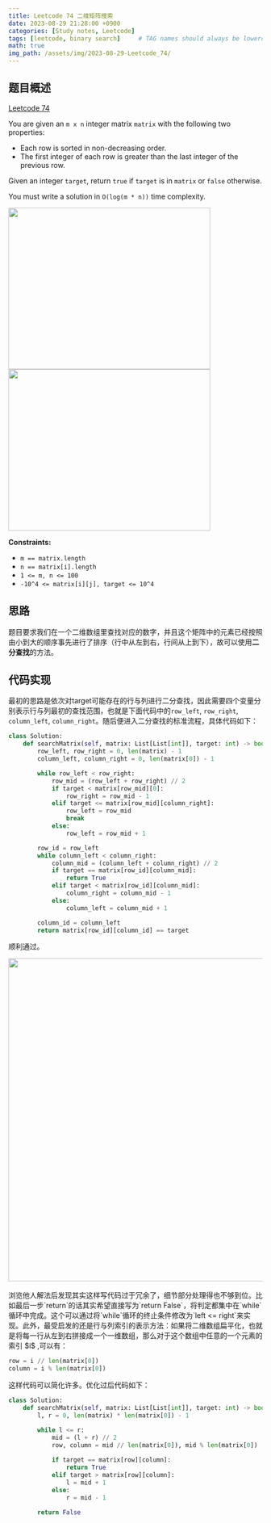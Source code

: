 ```yaml
---
title: Leetcode 74 二维矩阵搜索
date: 2023-08-29 21:28:00 +0900
categories: [Study notes, Leetcode]
tags: [leetcode, binary search]     # TAG names should always be lowercase
math: true
img_path: /assets/img/2023-08-29-Leetcode_74/
---
```


## 题目概述

[Leetcode 74](https://leetcode.com/problems/search-a-2d-matrix/)

You are given an `m x n` integer matrix `matrix` with the following two properties:

- Each row is sorted in non-decreasing order.
- The first integer of each row is greater than the last integer of the previous row.
  
Given an integer `target`, return `true` if `target` is in `matrix` or `false` otherwise.

You must write a solution in `O(log(m * n))` time complexity.

<div style="text-align: left">
<img src="leetcode74_1.png"
        width="400"
        height="320"
        class="custom-img"/>
</div>

<div style="text-align: left">
<img src="leetcode74_2.png"
        width="400"
        height="320"
        class="custom-img"/>
</div>

**Constraints:**
- `m == matrix.length`
- `n == matrix[i].length`
- `1 <= m, n <= 100`
- `-10^4 <= matrix[i][j], target <= 10^4`

## 思路
题目要求我们在一个二维数组里查找对应的数字，并且这个矩阵中的元素已经按照由小到大的顺序事先进行了排序（行中从左到右，行间从上到下），故可以使用**二分查找**的方法。

## 代码实现
最初的思路是依次对target可能存在的行与列进行二分查找，因此需要四个变量分别表示行与列最初的查找范围，也就是下面代码中的`row_left`, `row_right`, `column_left`, `column_right`。随后便进入二分查找的标准流程，具体代码如下：

```python
class Solution:
    def searchMatrix(self, matrix: List[List[int]], target: int) -> bool:
        row_left, row_right = 0, len(matrix) - 1
        column_left, column_right = 0, len(matrix[0]) - 1

        while row_left < row_right:
            row_mid = (row_left + row_right) // 2
            if target < matrix[row_mid][0]:
                row_right = row_mid - 1
            elif target <= matrix[row_mid][column_right]:
                row_left = row_mid
                break
            else:
                row_left = row_mid + 1

        row_id = row_left
        while column_left < column_right:
            column_mid = (column_left + column_right) // 2
            if target == matrix[row_id][column_mid]:
                return True
            elif target < matrix[row_id][column_mid]:
                column_right = column_mid - 1
            else:
                column_left = column_mid + 1

        column_id = column_left
        return matrix[row_id][column_id] == target
```

顺利通过。

<div style="text-align: left">
<img src="leetcode74_3.png"
        width="800"
        height="640"
        class="custom-img"/>
</div>

<br>
浏览他人解法后发现其实这样写代码过于冗余了，细节部分处理得也不够到位。比如最后一步`return`的话其实希望直接写为`return False`，将判定都集中在`while`循环中完成。这个可以通过将`while`循环的终止条件修改为`left <= right`来实现。此外，最受启发的还是行与列索引的表示方法：如果将二维数组扁平化，也就是将每一行从左到右拼接成一个一维数组，那么对于这个数组中任意的一个元素的索引 $i$ ,可以有：

```python
row = i // len(matrix[0])
column = i % len(matrix[0])
```

这样代码可以简化许多。优化过后代码如下：

```python
class Solution:
    def searchMatrix(self, matrix: List[List[int]], target: int) -> bool:
        l, r = 0, len(matrix) * len(matrix[0]) - 1

        while l <= r:
            mid = (l + r) // 2
            row, column = mid // len(matrix[0]), mid % len(matrix[0])
            
            if target == matrix[row][column]:
                return True
            elif target > matrix[row][column]:
                l = mid + 1
            else:
                r = mid - 1

        return False
```